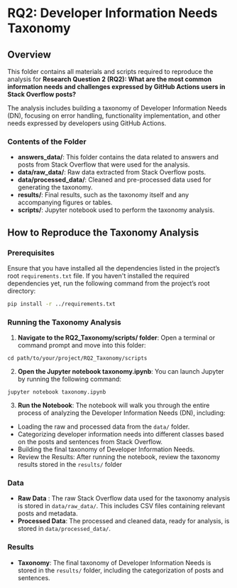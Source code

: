 # RQ2: Developer Information Needs Taxonomy

## Overview

This folder contains all materials and scripts required to reproduce the analysis for **Research Question 2 (RQ2): What are the most common information needs and challenges expressed by GitHub Actions users in Stack Overflow posts?**

The analysis includes building a taxonomy of Developer Information Needs (DN), focusing on error handling, functionality implementation, and other needs expressed by developers using GitHub Actions.

### Contents of the Folder

- **answers_data/**: This folder contains the data related to answers and posts from Stack Overflow that were used for the analysis.
- **data/raw_data/**: Raw data extracted from Stack Overflow posts.
- **data/processed_data/**: Cleaned and pre-processed data used for generating the taxonomy.
- **results/**: Final results, such as the taxonomy itself and any accompanying figures or tables.
- **scripts/**: Jupyter notebook used to perform the taxonomy analysis.

## How to Reproduce the Taxonomy Analysis

### Prerequisites

Ensure that you have installed all the dependencies listed in the project’s root `requirements.txt` file. If you haven't installed the required dependencies yet, run the following command from the project’s root directory:

```bash
pip install -r ../requirements.txt
```

### Running the Taxonomy Analysis
1. **Navigate to the RQ2_Taxonomy/scripts/ folder**: Open a terminal or command prompt and move into this folder:

```
cd path/to/your/project/RQ2_Taxonomy/scripts
```

2. **Open the Jupyter notebook taxonomy.ipynb**: You can launch Jupyter by running the following command:

```
jupyter notebook taxonomy.ipynb
```

3. **Run the Notebook**: The notebook will walk you through the entire process of analyzing the Developer Information Needs (DN), including:

- Loading the raw and processed data from the `data/` folder.
- Categorizing developer information needs into different classes based on the posts and sentences from Stack Overflow.
- Building the final taxonomy of Developer Information Needs.
- Review the Results: After running the notebook, review the taxonomy results stored in the `results/` folder 

### Data
- **Raw Data** : The raw Stack Overflow data used for the taxonomy analysis is stored in `data/raw_data/`. This includes CSV files containing relevant posts and metadata.
- **Processed Data**: The processed and cleaned data, ready for analysis, is stored in `data/processed_data/`.

### Results
- **Taxonomy**: The final taxonomy of Developer Information Needs is stored in the `results/` folder, including the categorization of posts and sentences.